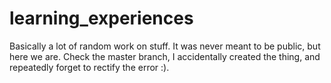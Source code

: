 # learning_experiences
Basically a lot of random work on stuff. It was never meant to be public, but here we are.
Check the master branch, I accidentally created the thing, and repeatedly forget to rectify the error :).

